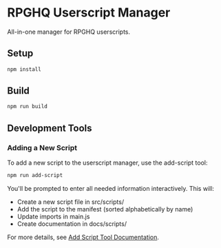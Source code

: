# RPGHQ Userscript Manager

All-in-one manager for RPGHQ userscripts.

## Setup

```bash
npm install
```

## Build

```bash
npm run build
```

## Development Tools

### Adding a New Script

To add a new script to the userscript manager, use the add-script tool:

```bash
npm run add-script
```

You'll be prompted to enter all needed information interactively. This will:
- Create a new script file in src/scripts/
- Add the script to the manifest (sorted alphabetically by name)
- Update imports in main.js
- Create documentation in docs/scripts/

For more details, see [Add Script Tool Documentation](docs/tools/add-script.md).
